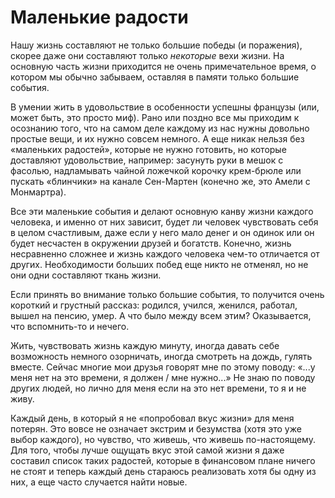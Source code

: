 # Маленькие радости

Нашу жизнь составляют не только большие победы (и поражения), скорее
даже они составляют только *некоторые* вехи жизни.  На основную часть
жизни приходится не очень примечательное время, о котором мы обычно
забываем, оставляя в памяти только большие события.

В умении жить в удовольствие в особенности успешны французы (или,
может быть, это просто миф).  Рано или поздно все мы приходим к
осознанию того, что на самом деле каждому из нас нужны довольно
простые вещи, и их нужно совсем немного.  А еще никак нельзя без
«маленьких радостей», которые не нужно готовить, но которые доставляют
удовольствие, например: засунуть руки в мешок с фасолью, надламывать
чайной ложечкой корочку крем-брюле или пускать «блинчики» на канале
Сен-Мартен (конечно же, это Амели с Монмартра).

Все эти маленькие события и делают основную канву жизни каждого
человека, и именно от них зависит, будет ли человек чувствовать себя в
целом счастливым, даже если у него мало денег и он одинок или он будет
несчастен в окружении друзей и богатств.  Конечно, жизнь несравненно
сложнее и жизнь каждого человека чем-то отличается от других.
Необходимости больших побед еще никто не отменял, но не они одни
составляют ткань жизни.

Если принять во внимание только большие события, то получится очень
короткий и грустный рассказ: родился, учился, женился, работал, вышел
на пенсию, умер.  А что было между всем этим?  Оказывается, что
вспомнить-то и нечего.

Жить, чувствовать жизнь каждую минуту, иногда давать себе возможность
немного озорничать, иногда смотреть на дождь, гулять вместе.  Сейчас
многие мои друзья говорят мне по этому поводу: «...у меня нет на это
времени, я должен / мне нужно...»  Не знаю по поводу других людей, но
лично для меня если на это нет времени, то я и не живу.

Каждый день, в который я не «попробовал вкус жизни» для меня потерян.
Это вовсе не означает экстрим и безумства (хотя это уже выбор
каждого), но чувство, что живешь, что живешь по-настоящему.  Для того,
чтобы лучше ощущать вкус этой самой жизни я даже составил список таких
радостей, которые в финансовом плане ничего не стоят и теперь каждый
день стараюсь реализовать хотя бы одну из них, а еще часто случается
найти новые.
